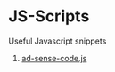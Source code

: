 # JS-Scripts
Useful Javascript snippets

1. [ad-sense-code.js](https://github.com/georgioupanayiotis/JS-Scripts/blob/master/ad-sense-code.js)
